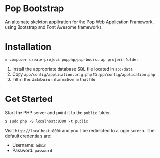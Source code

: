 Pop Bootstrap
=============

An alternate skeleton application for the Pop Web Application Framework,
using Bootstrap and Font Awesome frameworks.

Installation
============

```console
$ composer create-project popphp/pop-bootstrap project-folder
```

1. Install the appropriate database SQL file located in `app/data`
2. Copy `app/config/application.orig.php` to `app/config/application.php`
3. Fill in the database information in that file

Get Started
===========

Start the PHP server and point it to the `public` folder.

```console
$ sudo php -S localhost:8000 -t public
```

Visit `http://localhost:8000` and you'll be redirected to a login
screen. The default credentials are:

* Username: `admin`
* Password: `password`
